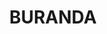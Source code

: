 ---
lastmod: '2025-04-06T06:05:21+00:00'
latitude: -27.495458
layout: suburb
longitude: 153.0328
postcode: '4102'
state: QLD
title: BURANDA
url: /qld/buranda/
---